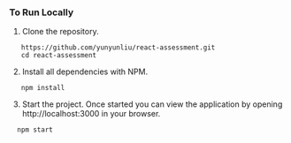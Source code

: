 ### To Run Locally

1. Clone the repository.

 ```shell
    https://github.com/yunyunliu/react-assessment.git
    cd react-assessment
  ```
2. Install all dependencies with NPM.

 ```shell
    npm install
 ```

3. Start the project. Once started you can view the application by opening http://localhost:3000 in your browser.

  ```shell
    npm start
  ```
